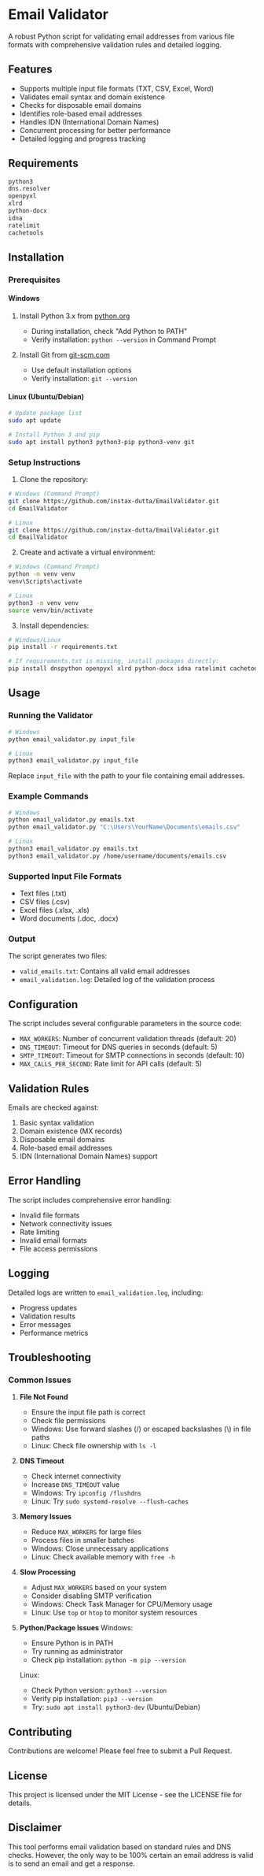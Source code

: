 # Email Validator

A robust Python script for validating email addresses from various file formats with comprehensive validation rules and detailed logging.

## Features

- Supports multiple input file formats (TXT, CSV, Excel, Word)
- Validates email syntax and domain existence
- Checks for disposable email domains
- Identifies role-based email addresses
- Handles IDN (International Domain Names)
- Concurrent processing for better performance
- Detailed logging and progress tracking

## Requirements

```bash
python3
dns.resolver
openpyxl
xlrd
python-docx
idna
ratelimit
cachetools
```

## Installation

### Prerequisites

#### Windows
1. Install Python 3.x from [python.org](https://www.python.org/downloads/windows/)
   - During installation, check "Add Python to PATH"
   - Verify installation: `python --version` in Command Prompt

2. Install Git from [git-scm.com](https://git-scm.com/download/windows)
   - Use default installation options
   - Verify installation: `git --version`

#### Linux (Ubuntu/Debian)
```bash
# Update package list
sudo apt update

# Install Python 3 and pip
sudo apt install python3 python3-pip python3-venv git
```

### Setup Instructions

1. Clone the repository:
```bash
# Windows (Command Prompt)
git clone https://github.com/instax-dutta/EmailValidator.git
cd EmailValidator

# Linux
git clone https://github.com/instax-dutta/EmailValidator.git
cd EmailValidator
```

2. Create and activate a virtual environment:

```bash
# Windows (Command Prompt)
python -m venv venv
venv\Scripts\activate

# Linux
python3 -m venv venv
source venv/bin/activate
```

3. Install dependencies:
```bash
# Windows/Linux
pip install -r requirements.txt

# If requirements.txt is missing, install packages directly:
pip install dnspython openpyxl xlrd python-docx idna ratelimit cachetools
```

## Usage

### Running the Validator

```bash
# Windows
python email_validator.py input_file

# Linux
python3 email_validator.py input_file
```

Replace `input_file` with the path to your file containing email addresses.

### Example Commands

```bash
# Windows
python email_validator.py emails.txt
python email_validator.py "C:\Users\YourName\Documents\emails.csv"

# Linux
python3 email_validator.py emails.txt
python3 email_validator.py /home/username/documents/emails.csv
```

### Supported Input File Formats

- Text files (.txt)
- CSV files (.csv)
- Excel files (.xlsx, .xls)
- Word documents (.doc, .docx)

### Output

The script generates two files:
- `valid_emails.txt`: Contains all valid email addresses
- `email_validation.log`: Detailed log of the validation process

## Configuration

The script includes several configurable parameters in the source code:

- `MAX_WORKERS`: Number of concurrent validation threads (default: 20)
- `DNS_TIMEOUT`: Timeout for DNS queries in seconds (default: 5)
- `SMTP_TIMEOUT`: Timeout for SMTP connections in seconds (default: 10)
- `MAX_CALLS_PER_SECOND`: Rate limit for API calls (default: 5)

## Validation Rules

Emails are checked against:
1. Basic syntax validation
2. Domain existence (MX records)
3. Disposable email domains
4. Role-based email addresses
5. IDN (International Domain Names) support

## Error Handling

The script includes comprehensive error handling:
- Invalid file formats
- Network connectivity issues
- Rate limiting
- Invalid email formats
- File access permissions

## Logging

Detailed logs are written to `email_validation.log`, including:
- Progress updates
- Validation results
- Error messages
- Performance metrics

## Troubleshooting

### Common Issues

1. **File Not Found**
   - Ensure the input file path is correct
   - Check file permissions
   - Windows: Use forward slashes (/) or escaped backslashes (\\) in file paths
   - Linux: Check file ownership with `ls -l`

2. **DNS Timeout**
   - Check internet connectivity
   - Increase `DNS_TIMEOUT` value
   - Windows: Try `ipconfig /flushdns`
   - Linux: Try `sudo systemd-resolve --flush-caches`

3. **Memory Issues**
   - Reduce `MAX_WORKERS` for large files
   - Process files in smaller batches
   - Windows: Close unnecessary applications
   - Linux: Check available memory with `free -h`

4. **Slow Processing**
   - Adjust `MAX_WORKERS` based on your system
   - Consider disabling SMTP verification
   - Windows: Check Task Manager for CPU/Memory usage
   - Linux: Use `top` or `htop` to monitor system resources

5. **Python/Package Issues**
   Windows:
   - Ensure Python is in PATH
   - Try running as administrator
   - Check pip installation: `python -m pip --version`
   
   Linux:
   - Check Python version: `python3 --version`
   - Verify pip installation: `pip3 --version`
   - Try: `sudo apt install python3-dev` (Ubuntu/Debian)

## Contributing

Contributions are welcome! Please feel free to submit a Pull Request.

## License

This project is licensed under the MIT License - see the LICENSE file for details.

## Disclaimer

This tool performs email validation based on standard rules and DNS checks. However, the only way to be 100% certain an email address is valid is to send an email and get a response.